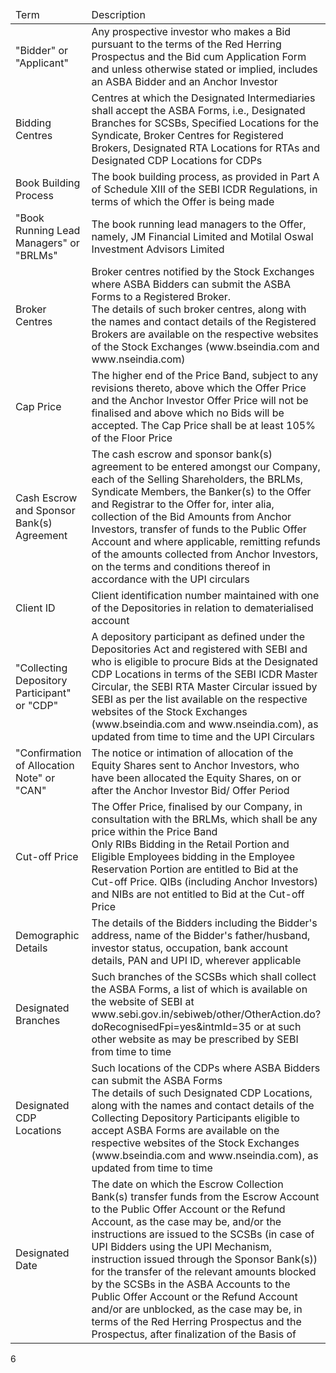 <table><thead><tr><td>Term</td><td>Description</td></tr></thead><tbody><tr><td>"Bidder" or "Applicant"</td><td>Any prospective investor who makes a Bid pursuant to the terms of the Red Herring Prospectus and the Bid cum Application Form and unless otherwise stated or implied, includes an ASBA Bidder and an Anchor Investor</td></tr><tr><td>Bidding Centres</td><td>Centres at which the Designated Intermediaries shall accept the ASBA Forms, i.e., Designated Branches for SCSBs, Specified Locations for the Syndicate, Broker Centres for Registered Brokers, Designated RTA Locations for RTAs and Designated CDP Locations for CDPs</td></tr><tr><td>Book Building Process</td><td>The book building process, as provided in Part A of Schedule XIII of the SEBI ICDR Regulations, in terms of which the Offer is being made</td></tr><tr><td>"Book Running Lead Managers" or "BRLMs"</td><td>The book running lead managers to the Offer, namely, JM Financial Limited and Motilal Oswal Investment Advisors Limited</td></tr><tr><td>Broker Centres</td><td>Broker centres notified by the Stock Exchanges where ASBA Bidders can submit the ASBA Forms to a Registered Broker.<br>The details of such broker centres, along with the names and contact details of the Registered Brokers are available on the respective websites of the Stock Exchanges (www.bseindia.com and www.nseindia.com)</td></tr><tr><td>Cap Price</td><td>The higher end of the Price Band, subject to any revisions thereto, above which the Offer Price and the Anchor Investor Offer Price will not be finalised and above which no Bids will be accepted. The Cap Price shall be at least 105% of the Floor Price</td></tr><tr><td>Cash Escrow and Sponsor Bank(s) Agreement</td><td>The cash escrow and sponsor bank(s) agreement to be entered amongst our Company, each of the Selling Shareholders, the BRLMs, Syndicate Members, the Banker(s) to the Offer and Registrar to the Offer for, inter alia, collection of the Bid Amounts from Anchor Investors, transfer of funds to the Public Offer Account and where applicable, remitting refunds of the amounts collected from Anchor Investors, on the terms and conditions thereof in accordance with the UPI circulars</td></tr><tr><td>Client ID</td><td>Client identification number maintained with one of the Depositories in relation to dematerialised account</td></tr><tr><td>"Collecting Depository Participant" or "CDP"</td><td>A depository participant as defined under the Depositories Act and registered with SEBI and who is eligible to procure Bids at the Designated CDP Locations in terms of the SEBI ICDR Master Circular, the SEBI RTA Master Circular issued by SEBI as per the list available on the respective websites of the Stock Exchanges (www.bseindia.com and www.nseindia.com), as updated from time to time and the UPI Circulars</td></tr><tr><td>"Confirmation of Allocation Note" or "CAN"</td><td>The notice or intimation of allocation of the Equity Shares sent to Anchor Investors, who have been allocated the Equity Shares, on or after the Anchor Investor Bid/ Offer Period</td></tr><tr><td>Cut-off Price</td><td>The Offer Price, finalised by our Company, in consultation with the BRLMs, which shall be any price within the Price Band<br>Only RIBs Bidding in the Retail Portion and Eligible Employees bidding in the Employee Reservation Portion are entitled to Bid at the Cut-off Price. QIBs (including Anchor Investors) and NIBs are not entitled to Bid at the Cut-off Price</td></tr><tr><td>Demographic Details</td><td>The details of the Bidders including the Bidder's address, name of the Bidder's father/husband, investor status, occupation, bank account details, PAN and UPI ID, wherever applicable</td></tr><tr><td>Designated Branches</td><td>Such branches of the SCSBs which shall collect the ASBA Forms, a list of which is available on the website of SEBI at www.sebi.gov.in/sebiweb/other/OtherAction.do?doRecognisedFpi=yes&amp;intmId=35 or at such other website as may be prescribed by SEBI from time to time</td></tr><tr><td>Designated CDP Locations</td><td>Such locations of the CDPs where ASBA Bidders can submit the ASBA Forms<br>The details of such Designated CDP Locations, along with the names and contact details of the Collecting Depository Participants eligible to accept ASBA Forms are available on the respective websites of the Stock Exchanges (www.bseindia.com and www.nseindia.com), as updated from time to time</td></tr><tr><td>Designated Date</td><td>The date on which the Escrow Collection Bank(s) transfer funds from the Escrow Account to the Public Offer Account or the Refund Account, as the case may be, and/or the instructions are issued to the SCSBs (in case of UPI Bidders using the UPI Mechanism, instruction issued through the Sponsor Bank(s)) for the transfer of the relevant amounts blocked by the SCSBs in the ASBA Accounts to the Public Offer Account or the Refund Account and/or are unblocked, as the case may be, in terms of the Red Herring Prospectus and the Prospectus, after finalization of the Basis of</td></tr></tbody></table>

6